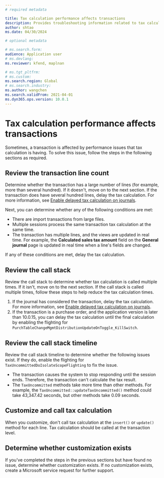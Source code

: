 ```yaml
---
# required metadata

title: Tax calculation performance affects transactions
description: Provides troubleshooting information related to tax calculation performance and its effect on transactions.
author: shtao
ms.date: 04/30/2024

# optional metadata

# ms.search.form:
audience: Application user
# ms.devlang: 
ms.reviewer: kfend, maplnan

# ms.tgt_pltfrm: 
# ms.custom: 
ms.search.region: Global
# ms.search.industry: 
ms.author: wangchen
ms.search.validFrom: 2021-04-01
ms.dyn365.ops.version: 10.0.1
---
```


# Tax calculation performance affects transactions

Sometimes, a transaction is affected by performance issues that tax calculation is having. To solve this issue, follow the steps in the following sections as required.

## Review the transaction line count

Determine whether the transaction has a large number of lines (for example, more than several hundred). If it doesn't, move on to the next section. If the transaction does have several hundred lines, delay the tax calculation. For more information, see [Enable delayed tax calculation on journals](/dynamics365/finance/general-ledger/enable-delayed-tax-calculation).

Next, you can determine whether any of the following conditions are met:

- There are import transactions from large files.
- Multiple sessions process the same transaction tax calculation at the same time.
- The transaction has multiple lines, and the views are updated in real time. For example, the **Calculated sales tax amount** field on the **General journal** page is updated in real time when a line's fields are changed.

If any of these conditions are met, delay the tax calculation.

## Review the call stack

Review the call stack to determine whether tax calculation is called multiple times. If it isn't, move on to the next section. If the call stack is called multiple times, follow these steps to help reduce the tax calculation times.

1. If the journal has considered the transaction, delay the tax calculation. For more information, see [Enable delayed tax calculation on journals](/dynamics365/finance/general-ledger/enable-delayed-tax-calculation).
2. If the transaction is a purchase order, and the application version is later than 10.0.15, you can delay the tax calculation until the final calculation by enabling the flighting for `PurchTableChangeMgmtDistributionUpdateOnToggle_KillSwitch`.

## Review the call stack timeline

Review the call stack timeline to determine whether the following issues exist. If they do, enable the flighting for `TaxUncommittedDoIsolateScopeFlighting` to fix the issue.

- The transaction causes the system to stop responding until the session ends. Therefore, the transaction can't calculate the tax result.
- The `TaxUncommitted` methods take more time than other methods. For example, the `TaxUncommitted::updateTaxUncommitted()` method could take 43,347.42 seconds, but other methods take 0.09 seconds.

## Customize and call tax calculation

When you customize, don't call tax calculation at the `insert()` or `update()` method for each line. Tax calculation should be called at the transaction level.

## Determine whether customization exists

If you've completed the steps in the previous sections but have found no issue, determine whether customization exists. If no customization exists, create a Microsoft service request for further support.
